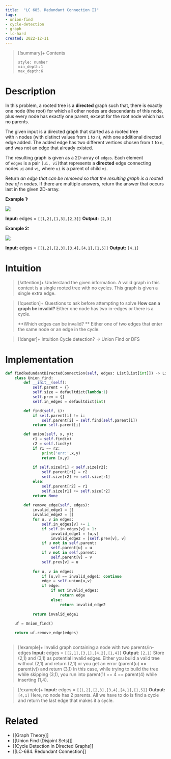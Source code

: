 ```yaml
---
title:  "LC 685. Redundant Connection II"
tags:
- union-find
- cycle-detection
- graph
- lc-hard
created: 2022-12-11
---
```


>[!summary]+ Contents
>```toc
>style: number
>min_depth:1
>max_depth:6
>```

# Description

In this problem, a rooted tree is a **directed** graph such that, there is exactly one node (the root) for which all other nodes are descendants of this node, plus every node has exactly one parent, except for the root node which has no parents.

The given input is a directed graph that started as a rooted tree with `n` nodes (with distinct values from `1` to `n`), with one additional directed edge added. The added edge has two different vertices chosen from `1` to `n`, and was not an edge that already existed.

The resulting graph is given as a 2D-array of `edges`. Each element of `edges` is a pair `[ui, vi]`that represents a **directed** edge connecting nodes `ui` and `vi`, where `ui` is a parent of child `vi`.

Return _an edge that can be removed so that the resulting graph is a rooted tree of_ `n` _nodes_. If there are multiple answers, return the answer that occurs last in the given 2D-array.

**Example 1:**

![](https://assets.leetcode.com/uploads/2020/12/20/graph1.jpg)

**Input:** edges = ``[[1,2],[1,3],[2,3]]``
**Output:** ``[2,3]``

**Example 2:**

![](https://assets.leetcode.com/uploads/2020/12/20/graph2.jpg)

**Input:** edges = ``[[1,2],[2,3],[3,4],[4,1],[1,5]]``
**Output:** ``[4,1]``
# Intuition

> [!attention]+ Understand the given information.
> A valid graph in this context is a single rooted tree with no cycles.
> This graph is given a single extra edge. 


> [!question]+ Questions to ask before attempting to solve
> **How can a graph be invalid?**
> Either one node has two in-edges or there is a cycle.
> 
> **Which edges can be invalid? **
> Either one of two edges that enter the same node or an edge in the cycle.


>[!danger]+ Intuition
> Cycle detection? -> Union Find or DFS

# Implementation
```python
def findRedundantDirectedConnection(self, edges: List[List[int]]) -> List[int]:
	class Union_find:
		def __init__(self):
			self.parent = {}
			self.size = defaultdict(lambda:1)
			self.prev = {}
			self.in_edges = defaultdict(int)

		def find(self, i):
			if self.parent[i] != i:
				self.parent[i] = self.find(self.parent[i])
			return self.parent[i]

		def union(self, x, y):
			r1 = self.find(x)
			r2 = self.find(y)
			if r1 == r2:
				print('err:',x,y)
				return [x,y]
			
			if self.size[r1] < self.size[r2]:
				self.parent[r1] = r2
				self.size[r2] += self.size[r1]
			else:
				self.parent[r2] = r1
				self.size[r1] += self.size[r2]
			return None
	
		def remove_edge(self, edges):
			invalid_edge1 = []
			invalid_edge2 = []
			for u, v in edges:
				self.in_edges[v] += 1
				if self.in_edges[v] > 1:
					invalid_edge1 = [u,v]
					invalid_edge2 = [self.prev[v], v]
				if u not in self.parent:
					self.parent[u] = u
				if v not in self.parent:
					self.parent[v] = v
				self.prev[v] = u
				
			for u, v in edges:
				if [u,v] == invalid_edge1: continue
				edge = self.union(u,v)
				if edge:
					if not invalid_edge1:
						return edge
					else:
						return invalid_edge2
					
			return invalid_edge1
	
	uf = Union_find()

	return uf.remove_edge(edges)
       
```

>[!example]+ 
>Invalid graph containing a node with two parents/in-edges
>**Input:** edges = `[[2,1],[3,1],[4,2],[1,4]]`
>**Output**: `[2,1]`
>Store (2,1) and (3,1) as potential invalid edges.
>Either you build a valid tree without (2,1) and return (2,1) or you get an error (parent(u) == parent(v)) and return (3,1)
>In this case, while trying to build the tree while skipping (3,1), you run into parent(1) == 4 == parent(4) while inserting (1,4). 


> [!example]+ 
> **Input:** edges = `[[1,2],[2,3],[3,4],[4,1],[1,5]]`
**Output:** `[4,1]`
> Here, no node has 2 parents. All we have to do is find a cycle and return the last edge that makes it a cycle. 
> 

# Related
- [[Graph Theory]]
- [[Union Find (Disjoint Sets)]]
- [[Cycle Detection in Directed Graphs]]
- [[LC-684. Redundant Connection]]